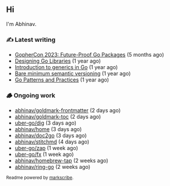 ## Hi

I'm Abhinav.

### ✍️ Latest writing


- [GopherCon 2023: Future-Proof Go Packages](https://abhinavg.net/2023/09/27/future-proof-packages/) (5 months ago)
- [Designing Go Libraries](https://abhinavg.net/2022/12/06/designing-go-libraries/) (1 year ago)
- [Introduction to generics in Go](https://abhinavg.net/2022/11/23/generics-intro/) (1 year ago)
- [Bare minimum semantic versioning](https://abhinavg.net/2022/11/07/semver/) (1 year ago)
- [Go Patterns and Practices](https://abhinavg.net/2022/09/19/go-patterns-and-practices-talk/) (1 year ago)

### 🪵 Ongoing work


- [abhinav/goldmark-frontmatter](https://github.com/abhinav/goldmark-frontmatter) (2 days ago)
- [abhinav/goldmark-toc](https://github.com/abhinav/goldmark-toc) (2 days ago)
- [uber-go/dig](https://github.com/uber-go/dig) (3 days ago)
- [abhinav/home](https://github.com/abhinav/home) (3 days ago)
- [abhinav/doc2go](https://github.com/abhinav/doc2go) (3 days ago)
- [abhinav/stitchmd](https://github.com/abhinav/stitchmd) (4 days ago)
- [uber-go/zap](https://github.com/uber-go/zap) (1 week ago)
- [uber-go/fx](https://github.com/uber-go/fx) (1 week ago)
- [abhinav/homebrew-tap](https://github.com/abhinav/homebrew-tap) (2 weeks ago)
- [abhinav/ring-go](https://github.com/abhinav/ring-go) (2 weeks ago)

<sub>Readme powered by [markscribe](https://github.com/muesli/markscribe).</sub>
